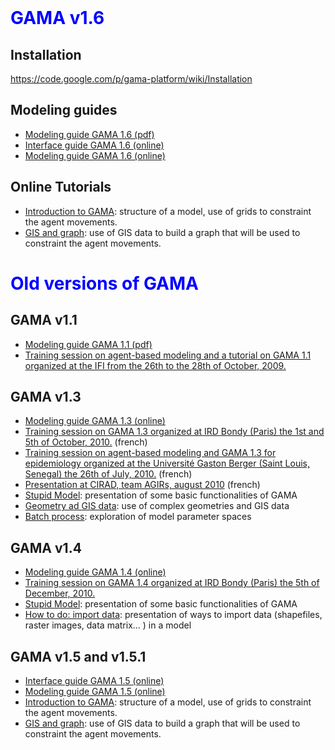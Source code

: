 
<br />

# <font color='blue'>GAMA v1.6</font>

## Installation
https://code.google.com/p/gama-platform/wiki/Installation

## Modeling guides
  * [Modeling guide GAMA 1.6 (pdf)](https://gama-platform.googlecode.com/files/docGAMAv16.pdf)
  * [Interface guide GAMA 1.6 (online)](InterfaceGuide16.md)
  * [Modeling guide GAMA 1.6 (online)](ModelingGuide16.md)

## Online Tutorials

  * [Introduction to GAMA](PredatorPreyTutorial16.md): structure of a model, use of grids to constraint the agent movements.
  * [GIS and graph](GISTutorialRoadTraffic16.md): use of GIS data to build a graph that will be used to constraint the agent movements.


# <font color='blue'>Old versions of GAMA</font>
## GAMA v1.1

  * [Modeling guide GAMA 1.1 (pdf)](http://code.google.com/p/gama-platform/downloads/detail?name=Gama_guidebook_20_oct_2009.pdf&can=1&q=)
  * [Training session on agent-based modeling and a tutorial on GAMA 1.1 organized at the IFI from the 26th to the 28th of October, 2009.](TrainingSessionHanoi2009.md)

## GAMA v1.3

  * [Modeling guide GAMA 1.3 (online)](Sections13.md)
  * [Training session on GAMA 1.3 organized at IRD Bondy (Paris) the 1st and 5th of October, 2010.](FormationBondy2010.md) (french)
  * [Training session on agent-based modeling and GAMA 1.3 for epidemiology organized at the Université Gaston Berger (Saint Louis, Senegal) the 26th of July, 2010.](TrainingSessionStLouis2010.md) (french)
  * [Presentation at CIRAD, team AGIRs, august 2010](http://code.google.com/p/gama-platform/downloads/detail?name=GAMA_AGIRs_0810.pdf&can=4&q=) (french)
  * [Stupid Model](StupidTutorial13.md): presentation of some basic functionalities of GAMA
  * [Geometry ad GIS data](GISTutorials13.md): use of complex geometries and GIS data
  * [Batch process](BatchTutorial13.md): exploration of model parameter spaces

## GAMA v1.4

  * [Modeling guide GAMA 1.4 (online)](ModelingGuide14.md)
  * [Training session on GAMA 1.4 organized at IRD Bondy (Paris) the 5th of December, 2010.](TraininSessionPDI2011.md)
  * [Stupid Model](StupidTutorial14.md): presentation of some basic functionalities of GAMA
  * [How to do: import data](HTDImportImages14.md): presentation of ways to import data (shapefiles, raster images, data matrix... ) in a model


## GAMA v1.5 and v1.5.1

  * [Interface guide GAMA 1.5 (online)](InterfaceGuide151.md)
  * [Modeling guide GAMA 1.5 (online)](ModelingGuide151.md)
  * [Introduction to GAMA](PredatorPreyTutorial15.md): structure of a model, use of grids to constraint the agent movements.
  * [GIS and graph](GISTutorialRoadTraffic15.md): use of GIS data to build a graph that will be used to constraint the agent movements.